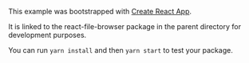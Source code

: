 This example was bootstrapped with [Create React App](https://github.com/facebook/create-react-app).

It is linked to the react-file-browser package in the parent directory for development purposes.

You can run `yarn install` and then `yarn start` to test your package.
